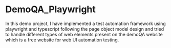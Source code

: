 # DemoQA_Playwright
In this demo project, I have implemented a test automation framework using playwright and typescript following the page object model design and tried to handle different types of web elements present on the demoQA website which is a free website for web UI automation testing. 
